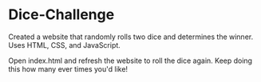 # Dice-Challenge

Created a website that randomly rolls two dice and determines the winner. Uses HTML, CSS, and JavaScript.

Open index.html and refresh the website to roll the dice again. Keep doing this how many ever times you'd like!
